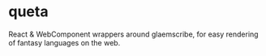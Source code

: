 # queta
React & WebComponent wrappers around glaemscribe, for easy rendering of fantasy languages on the web.

